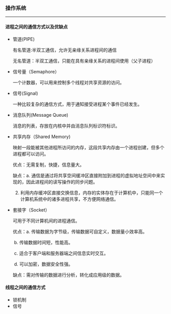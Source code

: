 ### 操作系统

---

#### 进程之间的通信方式以及优缺点

- 管道(PIPE)

  有名管道:半双工通信，允许无亲缘关系进程间的通信

  无名管道：半双工通信，只能在具有亲缘关系的进程间使用（父子进程）

- 信号量（Semaphore）

  一个计数器，可以用来控制多个线程对共享资源的访问。

- 信号(Signal)

  一种比较复杂的通信方式，用于通知接受进程某个事件已经发生。

- 消息队列(Message Queue)

  消息的列表，存放在内核中并由消息队列标识符标识。

- 共享内存（Shared Memory)

  映射一段能被其他进程所访问的内存，这段共享内存由一个进程创建，但多个进程都可以访问。

  优点：无需复制，快捷，信息量大。

  缺点：a. 通信是通过将共享空间缓冲区直接附加到进程的虚拟地址空间中来实现的，因此进程间的读写操作的同步问题。

  2. 利用内存缓冲区直接交换信息，内存的实体存在于计算机中，只能同一个计算机系统中的诸多进程共享，不方便网络通信。

- 套接字（Socket）

  可用于不同计算机间的进程通信。

  优点：a. 传输数据为字节级，传输数据可自定义，数据量小效率高。

  ​			b. 传输数据时间短，性能高。

  ​			c. 适合于客户端和服务器端之间信息实时交互。

  ​			d. 可以加密，数据安全性强。

  缺点：需对传输的数据进行分析，转化成应用级的数据。

#### 线程之间的通信方式

- 锁机制
- 信号